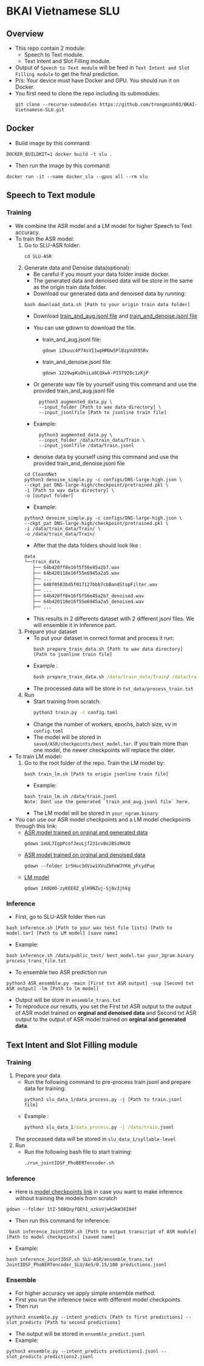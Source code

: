 # BKAI Vietnamese SLU
## Overview
- This repo contain 2 module:
     - Speech to Text module.
     - Text Intent and Slot Filling module.
- Output of `Speech to Text module` will be feed in `Text Intent and Slot Filling module` to get the final prediction.
- P/s: Your device must have Docker and GPU. You should run it on Docker.
- You first need to clone the repo including its submodules:
    ```
    git clone --recurse-submodules https://github.com/trongminh03/BKAI-Vietnamese-SLU.git
    ```
## Docker
- Build image by this command:
```
DOCKER_BUILDKIT=1 docker build -t slu .
```
- Then run the image by this command:
```
docker run -it --name docker_slu --gpus all --rm slu
```
## Speech to Text module
### Training
- We combine the ASR model and a LM model for higher Speech to Text accuracy.
- To train the ASR model:
    1. Go to SLU-ASR folder:
        ```
        cd SLU-ASR
        ```
    2. Generate data and Denoise data(optional):
        - Be careful if you mount your data folder inside docker. 
        - The generated data and denoised data will be store in the same as the origin train data folder.
        - Download our generated data and denoised data by running:
        ```
        bash download_data.sh [Path to your origin train data folder]
        ```
        - Download [train_and_aug.jsonl file](https://drive.google.com/file/d/1Zkuuc4P74sVI1wpHMUw5PlBzpVdX95Rv/view?usp=sharing) and [train_and_denoise.jsonl file](https://drive.google.com/file/d/1229wpKuDhiLa8CQkwk-PI5T920c1zKjP/view?usp=sharing)
        - You can use gdown to download the file.
            - train_and_aug.jsonl file: 
                ```
                gdown 1Zkuuc4P74sVI1wpHMUw5PlBzpVdX95Rv
                ```
            - train_and_denoise.jsonl file:
                ```
                gdown 1229wpKuDhiLa8CQkwk-PI5T920c1zKjP
                ```
        - Or generate wav file by yourself using this command and use the provided train_and_aug.jsonl file

                python3 augmented_data.py \
                --input_folder [Path to wav data directory] \
                --input_jsonlfile [Path to jsonline train file] 

        - Example:
                
                python3 augmented_data.py \
                --input_folder /data/train_data/Train \
                --input_jsonlfile /data/train.jsonl
        - denoise data by yourself using this command and use the provided train_and_denoise.jsonl file
        ```
        cd CleanUNet
        python3 denoise_simple.py -c configs/DNS-large-high.json \
        --ckpt_pat DNS-large-high/checkpoint/pretrained.pkl \
        -i [Path to wav data directory] \
        -o [output folder]
        ```
        - Example:
        ```
        python3 denoise_simple.py -c configs/DNS-large-high.json \
        --ckpt_pat DNS-large-high/checkpoint/pretrained.pkl \
        -i /data/train_data/Train/ \
        -o /data/train_data/Train/
        ```
        - After that the data folders should look like :
         ```bash
        data
        └──train_data
            ├── 64b420ff8e16f5f56e45a2b7.wav
            ├── 64b420118e16f55e6945a2a5.wav
            ├── ...
            ├── 648f0583bd5f017127bbb7cbBandStopFilter.wav
            ├── ...
            ├── 64b420ff8e16f5f56e45a2b7_denoised.wav
            ├── 64b420118e16f55e6945a2a5_denoised.wav
            ├── ...
        
        ```
        - This results in 2 differents dataset with 2 different jsonl files. We will ensemble it in Inference part.
    4. Prepare your dataset
        - To put your dataset in correct format and process it run: 
            ```
            bash prepare_train_data.sh [Path to wav data directory] [Path to jsonline train file]
            ```
        - Example :
            ```cmd
            bash prepare_train_data.sh /data/train_data/Train/ /data/train.jsonl
            ```
        - The processed data will be store in `txt_data/process_train.txt`
    5. Run
        - Start training from scratch:
            ```cmd
            python3 train.py -c config.toml
            ```
        - Change the number of workers, epochs, batch size, vv in `config.toml`
        - The model will be stored in `saved/ASR/checkpoints/best_model.tar`. If you train more than one model, the newer checkpoints will replace the older. 
- To train LM model: 
    1. Go to the root folder of the repo. Train the LM model by:
        ```
        bash train_lm.sh [Path to origin jsonline train file]
        ```
        - Example:
        ```
        bash train_lm.sh /data/train.jsonl
        Note: Dont use the generated `train_and_aug.jsonl file` here.
        ```
        - The LM model will be stored in `your_ngram.binary`
- You can use our ASR model checkpoints and a LM model checkpoints through this link:
    - [ASR model trained on orginal and generated data](https://drive.google.com/file/d/1eUL7IgpPcofJeuLjf231cvBo2BSzRHJD/view?usp=sharing)
        ```
        gdown 1eUL7IgpPcofJeuLjf231cvBo2BSzRHJD
        ```
    - [ASR model trained on orginal and denoised data](https://drive.google.com/drive/folders/1r5Huc3dViw1XVuZbFeWJYKH_yFcydPue?usp=drive_link)
        ```
        gdown --folder 1r5Huc3dViw1XVuZbFeWJYKH_yFcydPue
        ```
    - [LM model](https://drive.google.com/file/d/1XdQ0O-zyKEE8Z_glH9NZuj-Sj8v3jhkg/view?usp=drive_link)
        ```
        gdown 1XdQ0O-zyKEE8Z_glH9NZuj-Sj8v3jhkg
        ```
### Inference
- First, go to SLU-ASR folder then run
```
bash inference.sh [Path to your wav test file lists] [Path to model.tar] [Path to LM model] [save name]
```
    
- Example:
```
bash inference.sh /data/public_test/ best_model.tar your_3gram.binary process_trans_file.txt
```
- To ensemble two ASR prediction run
```
python3 ASR_ensemble.py -main [First txt ASR output] -sup [Second txt ASR output] -lm [Path to lm model]
```
- Output will be store in `ensemble_trans.txt`
- To reproduce our resutls, you set the First txt ASR output to the output of ASR model trained on **orginal and denoised data** and Second txt ASR output to  the output of ASR model trained on **orginal and generated data**.

## Text Intent and Slot Filling module
### Training 
1. Prepare your data
    - Run the following command to pre-process train.jsonl and prepare data for training:
        ```
        python3 slu_data_1/data_process.py -j [Path to train.jsonl file]
        ```
    - Example :
        ```cmd
        python3 slu_data_1/data_process.py -j /data/train.jsonl
        ```
    The processed data will be stored in `slu_data_1/syllable-level`
2. Run 
    - Run the following bash file to start training: 
        ```cmd
        ./run_jointIDSF_PhoBERTencoder.sh
        ```
### Inference
- Here is [model checkpoints link](https://drive.google.com/drive/folders/1tZ-508QnyfQEh1_xzkoVjwkSkW38I04f?usp=drive_link) in case you want to make inference without training the models from scratch
```
gdown --folder 1tZ-508QnyfQEh1_xzkoVjwkSkW38I04f
```
- Then run this command for inference:
```
 bash inference_JointIDSF.sh [Path to output transcript of ASR module] [Path to model checkpoints] [saved name]
```
- Example:
```
bash inference_JointIDSF.sh SLU-ASR/ensemble_trans.txt JointIDSF_PhoBERTencoder_SLU/4e5/0.15/100 predictions.jsonl 
```

### Ensemble
- For higher accuracy we apply simple ensemble method.
- First you run the inference twice with different model checkpoints.
- Then run
```
python3 ensemble.py --intent_predicts [Path to first predictions] --slot_predicts [Path to second predictions] 
```
- The output will be stored in `ensemble_predict.jsonl`
- Example:
```
python3 ensemble.py --intent_predicts predictions1.jsonl --slot_predicts predictions2.jsonl
```